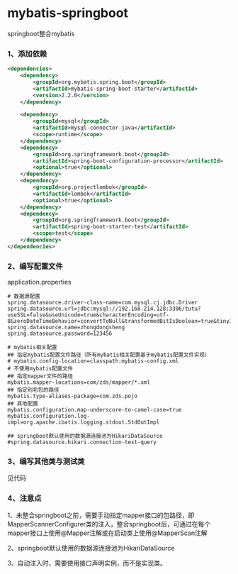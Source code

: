 # mybatis-springboot
springboot整合mybatis

### 1、添加依赖

```xml
<dependencies>
    <dependency>
        <groupId>org.mybatis.spring.boot</groupId>
        <artifactId>mybatis-spring-boot-starter</artifactId>
        <version>2.2.0</version>
    </dependency>

    <dependency>
        <groupId>mysql</groupId>
        <artifactId>mysql-connector-java</artifactId>
        <scope>runtime</scope>
    </dependency>
    <dependency>
        <groupId>org.springframework.boot</groupId>
        <artifactId>spring-boot-configuration-processor</artifactId>
        <optional>true</optional>
    </dependency>
    <dependency>
        <groupId>org.projectlombok</groupId>
        <artifactId>lombok</artifactId>
        <optional>true</optional>
    </dependency>
    <dependency>
        <groupId>org.springframework.boot</groupId>
        <artifactId>spring-boot-starter-test</artifactId>
        <scope>test</scope>
    </dependency>
</dependencies>
```

### 2、编写配置文件

application.properties

```properties
# 数据源配置
spring.datasource.driver-class-name=com.mysql.cj.jdbc.Driver
spring.datasource.url=jdbc:mysql://192.168.214.128:3306/tutu?useSSL=false&useUnicode=true&characterEncoding=utf-8&zeroDateTimeBehavior=convertToNull&transformedBitIsBoolean=true&tinyInt1isBit=false&allowMultiQueries=true&serverTimezone=GMT%2B8&allowPublicKeyRetrieval=true
spring.datasource.name=zhongdongsheng
spring.datasource.password=123456

# mybatis相关配置
## 指定mybatis配置文件路径（所有mybatis相关配置基于mybatis配置文件实现）
# mybatis.config-location=classpath:mybatis-config.xml
# 不使用mybatis配置文件
## 指定mapper文件的路径
mybatis.mapper-locations=com/zds/mapper/*.xml
## 指定别名包的路径
mybatis.type-aliases-package=com.zds.pojo
## 其他配置
mybatis.configuration.map-underscore-to-camel-case=true
mybatis.configuration.log-impl=org.apache.ibatis.logging.stdout.StdOutImpl

## springboot默认使用的数据源连接池为HikariDataSource
#spring.datasource.hikari.connection-test-query
```

### 3、编写其他类与测试类

见代码

### 4、注意点

1、未整合springboot之前，需要手动指定mapper接口的包路径，即MapperScannerConfigurer类的注入，整合springboot后，可通过在每个mapper接口上使用@Mapper注解或在启动类上使用@MapperScan注解

2、springboot默认使用的数据源连接池为HikariDataSource

3、自动注入时，需要使用接口声明实例，而不是实现类。

